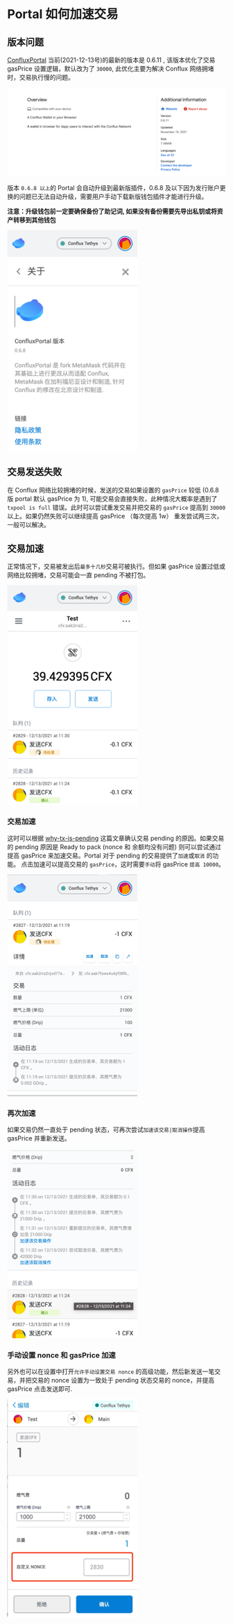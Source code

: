 # Portal 如何加速交易

## 版本问题

[ConfluxPortal](https://chrome.google.com/webstore/detail/confluxportal/bjiiiblnpkonoiegdlifcciokocjbhkd?utm_source=chrome-ntp-icon) 当前(2021-12-13号)的最新的版本是 0.6.11 , 该版本优化了交易 gasPrice 设置逻辑，默认改为了 `30000`, 此优化主要为解决 Conflux 网络拥堵时，交易执行慢的问题。

![](./image/portal/current-version-12.13.png)

版本 `0.6.8 以上`的 Portal 会自动升级到最新版插件，0.6.8 及以下因为发行账户更换的问题已无法自动升级，需要用户手动下载新版钱包插件才能进行升级。

**注意：升级钱包前一定要确保备份了助记词, 如果没有备份需要先导出私钥或将资产转移到其他钱包**

<img src="./image/portal/old-version.png" width="300px"/>

## 交易发送失败

在 Conflux 网络比较拥堵的时候，发送的交易如果设置的 `gasPrice` 较低 (0.6.8 版 portal 默认 gasPrice 为 1), 可能交易会直接失败，此种情况大概率是遇到了 `txpool is full` 错误。此时可以尝试重发交易并把交易的 `gasPrice` 提高到 `30000` 以上。如果仍然失败可以继续提高 gasPrice （每次提高 1w） 重发尝试两三次，一般可以解决。

## 交易加速

正常情况下，交易被发出后`最多十几秒`交易可被执行。但如果 gasPrice 设置过低或网络比较拥堵，交易可能会一直 pending 不被打包。

<img src="./image/portal/tx-pending-summary.png" width="300px"/>

### 交易加速

这时可以根据 [why-tx-is-pending](./why-tx-is-pending.md) 这篇文章确认交易 pending 的原因。如果交易的 pending 原因是 Ready to pack (nonce 和 余额均没有问题) 则可以尝试通过提高 gasPrice 来加速交易。Portal 对于 pending 的交易提供了`加速`或`取消` 的功能。
点击加速可以提高交易的 `gasPrice`，这时需要`手动`将 gasPrice `提高 10000`。

<img src="./image/portal/tx-pending-accelerate.png" width="300px"/>

### 再次加速

如果交易仍然一直处于 pending 状态，可再次尝试`加速该交易|取消操作`提高 gasPrice 并重新发送。

<img src="./image/portal/tx-accelerate-3.png" width="300px"/>

### 手动设置 nonce 和 gasPrice 加速

另外也可以在设置中打开`允许手动设置交易 nonce` 的高级功能，然后新发送一笔交易，并把交易的 nonce 设置为一致处于 pending 状态交易的 nonce，并提高 gasPrice 点击发送即可.

<img src="./image/portal/porta-custom-nonce.jpeg" width="300px"/>
